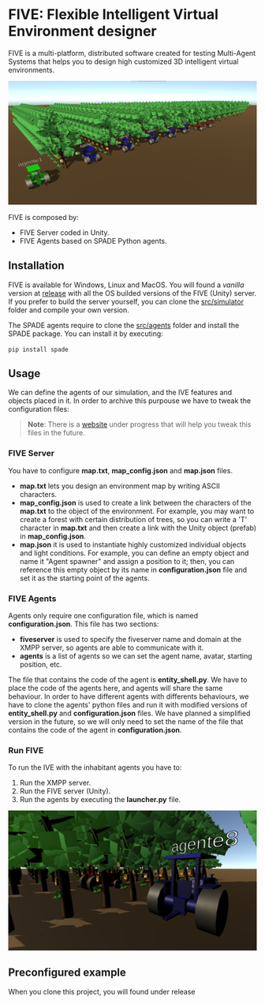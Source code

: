 # FIVE: Flexible Intelligent Virtual Environment designer 
FIVE is a multi-platform, distributed software created for testing Multi-Agent Systems that helps you to design high customized 3D intelligent virtual environments.

![Orange orchard IVE with 5 agents](examples/pictures/orange_orchard_field_1.png)

FIVE is composed by:
- FIVE Server coded in Unity.
- FIVE Agents based on SPADE Python agents.


## Installation
FIVE is available for Windows, Linux and MacOS. You will found a *vanilla* version at [release](release/) with all the OS builded versions of the FIVE (Unity) server. If you prefer to build the server yourself, you can clone the [src/simulator](src/simulator/) folder and compile your own version.

The SPADE agents require to clone the [src/agents](src/agents/) folder and install the SPADE package. You can install it by executing:

`
pip install spade
`	


## Usage
We can define the agents of our simulation, and the IVE features and objects placed in it. In order to archive this purpouse we have to tweak the configuration files:

> **Note**: There is a [website](https://franenguix.github.io/five/web/) under progress that will help you tweak this files in the future.

### FIVE Server
You have to configure **map.txt**, **map_config.json** and **map.json** files.
- **map.txt** lets you design an environment map by writing ASCII characters.
- **map_config.json** is used to create a link between the characters of the **map.txt** to the object of the environment. For example, you may want to create a forest with certain distribution of trees, so you can write a 'T' character in **map.txt** and then create a link with the Unity object (prefab) in **map_config.json**.
- **map.json** it is used to instantiate highly customized individual objects and light conditions. For example, you can define an empty object and name it "Agent spawner" and assign a position to it; then, you can reference this empty object by its name in **configuration.json** file and set it as the starting point of the agents. 

### FIVE Agents
Agents only require one configuration file, which is named **configuration.json**. This file has two sections:
- **fiveserver** is used to specify the fiveserver name and domain at the XMPP server, so agents are able to communicate with it.
- **agents** is a list of agents so we can set the agent name, avatar, starting position, etc. 

The file that contains the code of the agent is **entity_shell.py**. We have to place the code of the agents here, and agents will share the same behaviour. In order to have different agents with differents behaviours, we have to clone the agents' python files and run it with modified versions of **entity_shell.py** and **configuration.json** files. We have planned a simplified version in the future, so we will only need to set the name of the file that contains the code of the agent in **configuration.json**.

### Run FIVE

To run the IVE with the inhabitant agents you have to:
1. Run the XMPP server.
2. Run the FIVE server (Unity).
3. Run the agents by executing the **launcher.py** file.

![Orange orchard IVE inside vision](examples/pictures/orange_orchard_field_2.png)

## Preconfigured example
When you clone this project, you will found under release